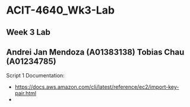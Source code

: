# ACIT-4640_Wk3-Lab
Week 3 Lab
---
Andrei Jan Mendoza (A01383138)
Tobias Chau (A01234785)
---

Script 1 Documentation: 
- https://docs.aws.amazon.com/cli/latest/reference/ec2/import-key-pair.html
- 

